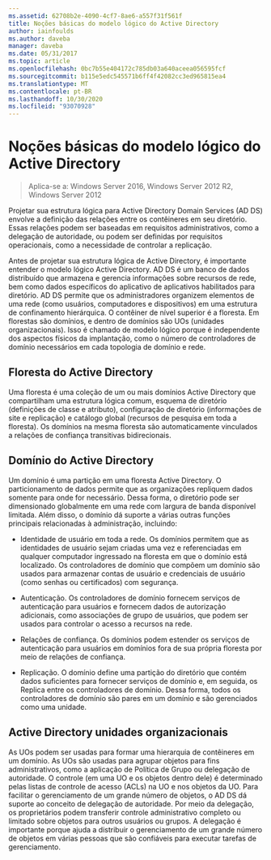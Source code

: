 ```yaml
---
ms.assetid: 62708b2e-4090-4cf7-8ae6-a557f31f561f
title: Noções básicas do modelo lógico do Active Directory
author: iainfoulds
ms.author: daveba
manager: daveba
ms.date: 05/31/2017
ms.topic: article
ms.openlocfilehash: 0bc7b55e404172c785db03a640aceea056595fcf
ms.sourcegitcommit: b115e5edc545571b6ff4f42082cc3ed965815ea4
ms.translationtype: MT
ms.contentlocale: pt-BR
ms.lasthandoff: 10/30/2020
ms.locfileid: "93070928"
---
```

# <a name="understanding-the-active-directory-logical-model"></a>Noções básicas do modelo lógico do Active Directory

>Aplica-se a: Windows Server 2016, Windows Server 2012 R2, Windows Server 2012

Projetar sua estrutura lógica para Active Directory Domain Services (AD DS) envolve a definição das relações entre os contêineres em seu diretório. Essas relações podem ser baseadas em requisitos administrativos, como a delegação de autoridade, ou podem ser definidas por requisitos operacionais, como a necessidade de controlar a replicação.

Antes de projetar sua estrutura lógica de Active Directory, é importante entender o modelo lógico Active Directory. AD DS é um banco de dados distribuído que armazena e gerencia informações sobre recursos de rede, bem como dados específicos do aplicativo de aplicativos habilitados para diretório. AD DS permite que os administradores organizem elementos de uma rede (como usuários, computadores e dispositivos) em uma estrutura de confinamento hierárquica. O contêiner de nível superior é a floresta. Em florestas são domínios, e dentro de domínios são UOs (unidades organizacionais). Isso é chamado de modelo lógico porque é independente dos aspectos físicos da implantação, como o número de controladores de domínio necessários em cada topologia de domínio e rede.

## <a name="active-directory-forest"></a>Floresta do Active Directory
Uma floresta é uma coleção de um ou mais domínios Active Directory que compartilham uma estrutura lógica comum, esquema de diretório (definições de classe e atributo), configuração de diretório (informações de site e replicação) e catálogo global (recursos de pesquisa em toda a floresta). Os domínios na mesma floresta são automaticamente vinculados a relações de confiança transitivas bidirecionais.

## <a name="active-directory-domain"></a>Domínio do Active Directory
Um domínio é uma partição em uma floresta Active Directory. O particionamento de dados permite que as organizações repliquem dados somente para onde for necessário. Dessa forma, o diretório pode ser dimensionado globalmente em uma rede com largura de banda disponível limitada. Além disso, o domínio dá suporte a várias outras funções principais relacionadas à administração, incluindo:

-   Identidade de usuário em toda a rede. Os domínios permitem que as identidades de usuário sejam criadas uma vez e referenciadas em qualquer computador ingressado na floresta em que o domínio está localizado. Os controladores de domínio que compõem um domínio são usados para armazenar contas de usuário e credenciais de usuário (como senhas ou certificados) com segurança.

-   Autenticação. Os controladores de domínio fornecem serviços de autenticação para usuários e fornecem dados de autorização adicionais, como associações de grupo de usuários, que podem ser usados para controlar o acesso a recursos na rede.

-   Relações de confiança. Os domínios podem estender os serviços de autenticação para usuários em domínios fora de sua própria floresta por meio de relações de confiança.

-   Replicação. O domínio define uma partição do diretório que contém dados suficientes para fornecer serviços de domínio e, em seguida, os Replica entre os controladores de domínio. Dessa forma, todos os controladores de domínio são pares em um domínio e são gerenciados como uma unidade.

## <a name="active-directory-organizational-units"></a>Active Directory unidades organizacionais
As UOs podem ser usadas para formar uma hierarquia de contêineres em um domínio. As UOs são usadas para agrupar objetos para fins administrativos, como a aplicação de Política de Grupo ou delegação de autoridade. O controle (em uma UO e os objetos dentro dele) é determinado pelas listas de controle de acesso (ACLs) na UO e nos objetos da UO. Para facilitar o gerenciamento de um grande número de objetos, o AD DS dá suporte ao conceito de delegação de autoridade. Por meio da delegação, os proprietários podem transferir controle administrativo completo ou limitado sobre objetos para outros usuários ou grupos. A delegação é importante porque ajuda a distribuir o gerenciamento de um grande número de objetos em várias pessoas que são confiáveis para executar tarefas de gerenciamento.



